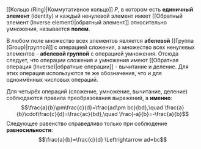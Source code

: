 [[Кольцо (Ring)|Коммутативное кольцо]] $P$, в котором есть **единичный элемент** (identity) и каждый ненулевой элемент имеет [[Обратный элемент (Inverse element)|обратный элемент]] относительно умножения, называется **полем**.

В любом поле множество всех элементов является **абелевой** [[Группа (Group)|группой]] с операцией сложения, а множество всех ненулевых элементов - **абелевой группой** с операцией умножения. Отсюда следует, что операции сложения и умножения имеют [[Обратная операция (Inverse)|обратные операции]] - вычитание и деление. Для этих операция используются те же обозначения, что и для одноимённых числовых операций.

Для четырёх операций (сложение, умножение, вычитание, деление) соблюдаются правила преобразования выражений, а **именно**:$$\frac{a}{b}\pm\frac{c}{d}=\frac{ad\pm bc}{bd},\quad \frac{a}{b}\cdot\frac{c}{d}=\frac{ac}{bd},\quad \frac{-a}{b}=-\frac{a}{b}$$Следующее равенство справедливо только при соблюдение **равносильности**:$$\frac{a}{b}=\frac{c}{d} \Leftrightarrow ad=bc$$